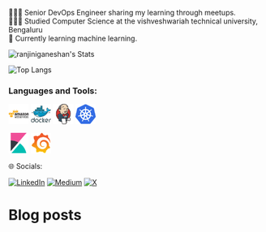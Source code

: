 👩🏻‍💻 Senior DevOps Engineer sharing my learning through meetups.\
👩🏻‍🎓 Studied Computer Science at the vishveshwariah technical university, Bengaluru \
💭 Currently learning machine learning.


![ranjiniganeshan's Stats](https://github-readme-stats.vercel.app/api?username=ranjiniganeshan&theme=radical&show_icons=true&hide_border=true&count_private=true)

![Top Langs](https://github-readme-stats.vercel.app/api/top-langs/?username=ranjiniganeshan&theme=tokyonight)

<h3 align="left">Languages and Tools:</h3>
<p align="left">
<img src="https://raw.githubusercontent.com/teamedwardforever/Readme-Generator/71f25dd8b98329b168142a6b782a107b75eab178/svg/Skills/Devops/amazonwebservices-original-wordmark.svg" alt="Amazon Web Services" width="40" height="40"/></t></t>
<img src="https://raw.githubusercontent.com/teamedwardforever/Readme-Generator/71f25dd8b98329b168142a6b782a107b75eab178/svg/Skills/Devops/docker-original-wordmark.svg" alt="Docker" width="40" height="40"/></t></t>
<img src="https://raw.githubusercontent.com/teamedwardforever/Readme-Generator/71f25dd8b98329b168142a6b782a107b75eab178/svg/Skills/Devops/jenkins-icon.svg" alt="Jenkins" width="40" height="40"/> </t></t>
<img src="https://raw.githubusercontent.com/teamedwardforever/Readme-Generator/71f25dd8b98329b168142a6b782a107b75eab178/svg/Skills/Devops/kubernetes-icon.svg" alt="Kubernetes" width="40" height="40"/>
</p>
<img src="https://raw.githubusercontent.com/teamedwardforever/Readme-Generator/71f25dd8b98329b168142a6b782a107b75eab178/svg/Skills/Visualization/elasticco_kibana-icon.svg" alt="Kibana" width="40" height="40"/>
<img src="https://raw.githubusercontent.com/teamedwardforever/Readme-Generator/71f25dd8b98329b168142a6b782a107b75eab178/svg/Skills/Visualization/grafana-icon.svg" alt="Grafana" width="40" height="40"/>
</p

## 🌐 Socials:
[![LinkedIn](https://img.shields.io/badge/LinkedIn-%230077B5.svg?logo=linkedin&logoColor=white)](https://linkedin.com/in/ranjiniganeshan) [![Medium](https://img.shields.io/badge/Medium-12100E?logo=medium&logoColor=white)](https://medium.com/@ranjiniganeshan) [![X](https://img.shields.io/badge/X-black.svg?logo=X&logoColor=white)](https://x.com/ganesh_ranjini) 


# Blog posts
<!-- BLOG-POST-LIST:START -->
<!-- BLOG-POST-LIST:END -->




